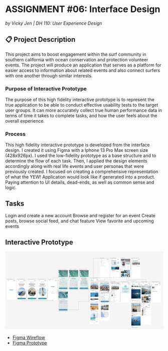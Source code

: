 # ASSIGNMENT #06: Interface Design
_by Vicky Jen | DH 110: User Experience Design_

## 📋 Project Description
This project aims to boost engagement within the surf community in southern california with ocean conservation and protection volunteer events. The project will produce an application that serves as a platform for easier access to information about related events and also connect surfers with one another through similar interests. 

### Purpose of Interactive Prototype
The purpose of this high fidelity interactive prototype is to represent the true application to be able to conduct effective usability tests to the target user groups. It can more accurately collect true human performance data in terms of time it takes to complete tasks, and how the user feels about the overall experience. 

### Process
This high fidelity interactive prototype is developed from the interface design. I created it using Figma with a Iphone 13 Pro Max screen size (428x926px). I used the low-fidelity prototype as a base structure and to determine the flow of each task. Then, I applied the design elements accordingly along with real life events and user personas that were previously created. I focused on creating a comprehensive representation of what the YEW! Application would look like if generated into a product. Paying attention to UI details, dead-ends, as well as common sense and logic. 

## Tasks
Login and create a new account 
Browse and register for an event
Create posts, browse social feed, and chat feature
View favorite and upcoming events 

## Interactive Prototype 
![Wireflow](./images/Wireflow.png)

- [Figma Wireflow](https://www.figma.com/file/KB3imwQgNgGI63xchK8ihK/DH-110-Hi-Fi-Prototype---Assignment-07?node-id=79%3A4039&t=1z8BuzZiB4MpyLgh-1)
- [Figma Prototype](https://www.figma.com/file/KB3imwQgNgGI63xchK8ihK/DH-110-Hi-Fi-Prototype---Assignment-07?node-id=1%3A3336&t=1z8BuzZiB4MpyLgh-1)

